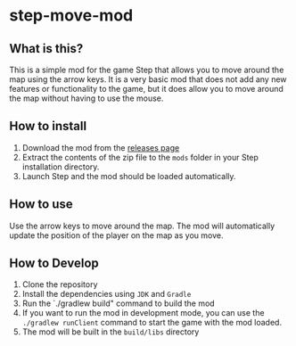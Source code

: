 # step-move-mod

## What is this?
This is a simple mod for the game Step that allows you to move around the map using the arrow keys. It is a very basic mod that does not add any new features or functionality to the game, but it does allow you to move around the map without having to use the mouse.

## How to install
1. Download the mod from the [releases page](https://github.com/yuu-sky20/step-move-mod/releases/latest)
2. Extract the contents of the zip file to the `mods` folder in your Step installation directory.
3. Launch Step and the mod should be loaded automatically.

## How to use
Use the arrow keys to move around the map. The mod will automatically update the position of the player on the map as you move.

## How to Develop

1. Clone the repository
2. Install the dependencies using `JDK` and `Gradle`
3. Run the `./gradlew build" command to build the mod
5. If you want to run the mod in development mode, you can use the `./gradlew runClient` command to start the game with the mod loaded.
4. The mod will be built in the `build/libs` directory